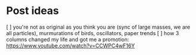 # Post ideas

[ ] you're not as original as you think you are (sync of large masses, we are all particles), murmurations of birds, oscillators, paper trends
[ ] how 3 columns changed my life and got me a promotion: https://www.youtube.com/watch?v=CCWPC4wF16Y
